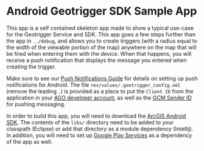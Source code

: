 # Android Geotrigger SDK Sample App

This app is a self contained skeleton app made to show a typical use-case for the Geotrigger Service and SDK. This app goes a few steps further than the app in `../debug`, and allows you to create triggers (with a radius equal to the width of the viewable portion of the map) anywhere on the map that will be fired when entering them with the device.  When that happens, you will receive a push notification that displays the message you entered when creating the trigger.

Make sure to see our [Push Notifications Guide][push-notifications-docs] for details on setting up push notifications for Android. The file `res/values/.geotrigger_config.xml` (remove the leading `.`) is provided as a place to put the `Client ID` from the application in your [AGO developer account][ago-applications], as well as the [GCM Sender ID][gcm-sender-id] for pushing messaging.

In order to build this app, you will need to download the [ArcGIS Android SDK][arcgis-sdk-android]. The contents of the `libs/` directory need to be added to your classpath (Eclipse) or add that directory as a module dependency (Intellij). In addition, you will need to set up [Google Play Services][google-play-services] as a dependency of the app as well.


[push-notifications-docs]:https://developers.arcgis.com/en/geotrigger-service/guide/android-push-notifications/
[ago-applications]:https://developers.arcgis.com/en/applications/
[gcm-sender-id]:http://developer.android.com/google/gcm/gs.html#create-proj
[arcgis-sdk-android]:https://developers.arcgis.com/en/android/install.html
[google-play-services]:http://developer.android.com/google/play-services/setup.html
